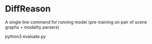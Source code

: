 # DiffReason

A single line command for running model (pre-training on pair of scene graphs + modality parsers)

python3 evaluate.py
